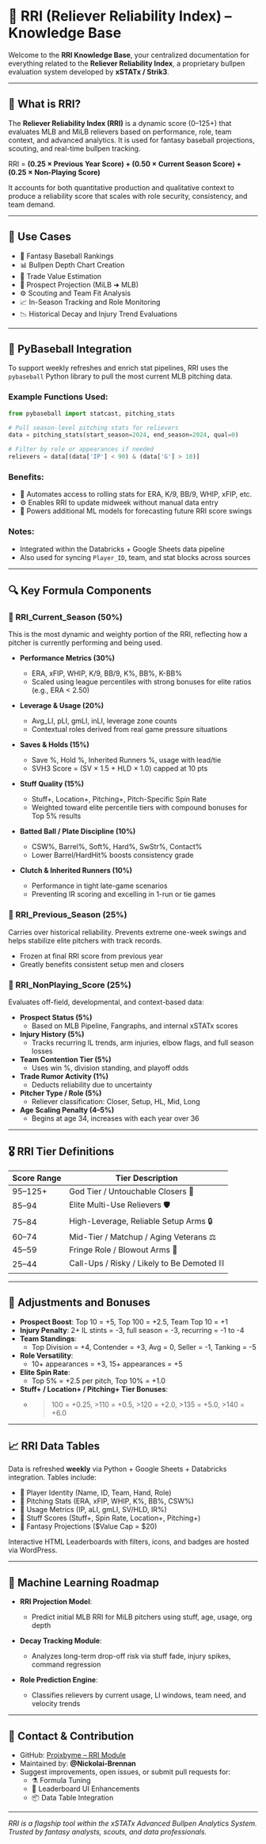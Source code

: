 # 📘 RRI (Reliever Reliability Index) – Knowledge Base

Welcome to the **RRI Knowledge Base**, your centralized documentation for everything related to the **Reliever Reliability Index**, a proprietary bullpen evaluation system developed by **xSTATx / Strik3**.

---

## 📌 What is RRI?

The **Reliever Reliability Index (RRI)** is a dynamic score (0–125+) that evaluates MLB and MiLB relievers based on performance, role, team context, and advanced analytics. It is used for fantasy baseball projections, scouting, and real-time bullpen tracking.

RRI = **(0.25 × Previous Year Score) + (0.50 × Current Season Score) + (0.25 × Non-Playing Score)**

It accounts for both quantitative production and qualitative context to produce a reliability score that scales with role security, consistency, and team demand.

---

## 🎯 Use Cases

- 🧢 Fantasy Baseball Rankings
- 📊 Bullpen Depth Chart Creation
- 🔁 Trade Value Estimation
- 🔮 Prospect Projection (MiLB ➜ MLB)
- ⚙️ Scouting and Team Fit Analysis
- 📈 In-Season Tracking and Role Monitoring
- 📉 Historical Decay and Injury Trend Evaluations

---

## 🧪 PyBaseball Integration

To support weekly refreshes and enrich stat pipelines, RRI uses the `pybaseball` Python library to pull the most current MLB pitching data.

### Example Functions Used:
```python
from pybaseball import statcast, pitching_stats

# Pull season-level pitching stats for relievers
data = pitching_stats(start_season=2024, end_season=2024, qual=0)

# Filter by role or appearances if needed
relievers = data[(data['IP'] < 90) & (data['G'] > 10)]
```

### Benefits:
- 🔁 Automates access to rolling stats for ERA, K/9, BB/9, WHIP, xFIP, etc.
- ⚙️ Enables RRI to update midweek without manual data entry
- 🧠 Powers additional ML models for forecasting future RRI score swings

### Notes:
- Integrated within the Databricks + Google Sheets data pipeline
- Also used for syncing `Player_ID`, team, and stat blocks across sources

---

## 🔍 Key Formula Components

### 🔹 RRI_Current_Season (50%)
This is the most dynamic and weighty portion of the RRI, reflecting how a pitcher is currently performing and being used.

- **Performance Metrics (30%)**
  - ERA, xFIP, WHIP, K/9, BB/9, K%, BB%, K-BB%
  - Scaled using league percentiles with strong bonuses for elite ratios (e.g., ERA < 2.50)

- **Leverage & Usage (20%)**
  - Avg_LI, pLI, gmLI, inLI, leverage zone counts
  - Contextual roles derived from real game pressure situations

- **Saves & Holds (15%)**
  - Save %, Hold %, Inherited Runners %, usage with lead/tie
  - SVH3 Score = (SV × 1.5 + HLD × 1.0) capped at 10 pts

- **Stuff Quality (15%)**
  - Stuff+, Location+, Pitching+, Pitch-Specific Spin Rate
  - Weighted toward elite percentile tiers with compound bonuses for Top 5% results

- **Batted Ball / Plate Discipline (10%)**
  - CSW%, Barrel%, Soft%, Hard%, SwStr%, Contact%
  - Lower Barrel/HardHit% boosts consistency grade

- **Clutch & Inherited Runners (10%)**
  - Performance in tight late-game scenarios
  - Preventing IR scoring and excelling in 1-run or tie games

### 🔹 RRI_Previous_Season (25%)
Carries over historical reliability. Prevents extreme one-week swings and helps stabilize elite pitchers with track records.

- Frozen at final RRI score from previous year
- Greatly benefits consistent setup men and closers

### 🔹 RRI_NonPlaying_Score (25%)
Evaluates off-field, developmental, and context-based data:

- **Prospect Status (5%)**
  - Based on MLB Pipeline, Fangraphs, and internal xSTATx scores
- **Injury History (5%)**
  - Tracks recurring IL trends, arm injuries, elbow flags, and full season losses
- **Team Contention Tier (5%)**
  - Uses win %, division standing, and playoff odds
- **Trade Rumor Activity (1%)**
  - Deducts reliability due to uncertainty
- **Pitcher Type / Role (5%)**
  - Reliever classification: Closer, Setup, HL, Mid, Long
- **Age Scaling Penalty (4–5%)**
  - Begins at age 34, increases with each year over 36

---

## 🎖️ RRI Tier Definitions

| Score Range | Tier Description |
|-------------|------------------|
| 95–125+     | God Tier / Untouchable Closers 🐉 |
| 85–94       | Elite Multi-Use Relievers 🛡️ |
| 75–84       | High-Leverage, Reliable Setup Arms 🔒 |
| 60–74       | Mid-Tier / Matchup / Aging Veterans ⚖️ |
| 45–59       | Fringe Role / Blowout Arms 🚨 |
| 25–44       | Call-Ups / Risky / Likely to Be Demoted ⛓️ |

---

## 🧩 Adjustments and Bonuses

- **Prospect Boost**: Top 10 = +5, Top 100 = +2.5, Team Top 10 = +1
- **Injury Penalty**: 2+ IL stints = -3, full season = -3, recurring = -1 to -4
- **Team Standings**:
  - Top Division = +4, Contender = +3, Avg = 0, Seller = -1, Tanking = -5
- **Role Versatility**:
  - 10+ appearances = +3, 15+ appearances = +5
- **Elite Spin Rate**:
  - Top 5% = +2.5 per pitch, Top 10% = +1.0
- **Stuff+ / Location+ / Pitching+ Tier Bonuses**:
  - >100 = +0.25, >110 = +0.5, >120 = +2.0, >135 = +5.0, >140 = +6.0

---

## 📈 RRI Data Tables

Data is refreshed **weekly** via Python + Google Sheets + Databricks integration. Tables include:

- 🔹 Player Identity (Name, ID, Team, Hand, Role)
- 🔹 Pitching Stats (ERA, xFIP, WHIP, K%, BB%, CSW%)
- 🔹 Usage Metrics (IP, aLI, gmLI, SV/HLD, IR%)
- 🔹 Stuff Scores (Stuff+, Spin Rate, Location+, Pitching+)
- 🔹 Fantasy Projections ($Value Cap = $20)

Interactive HTML Leaderboards with filters, icons, and badges are hosted via WordPress.

---

## 🧠 Machine Learning Roadmap

- **RRI Projection Model**:
  - Predict initial MLB RRI for MiLB pitchers using stuff, age, usage, org depth

- **Decay Tracking Module**:
  - Analyzes long-term drop-off risk via stuff fade, injury spikes, command regression

- **Role Prediction Engine**:
  - Classifies relievers by current usage, LI windows, team need, and velocity trends

---

## 🤝 Contact & Contribution

- GitHub: [Projxbyme – RRI Module](https://github.com/Nickolai-Brennan/Projx2025)
- Maintained by: **@Nickolai-Brennan**
- Suggest improvements, open issues, or submit pull requests for:
  - ⚗️ Formula Tuning
  - 🎨 Leaderboard UI Enhancements
  - 📦 Data Table Integration

---

*RRI is a flagship tool within the xSTATx Advanced Bullpen Analytics System. Trusted by fantasy analysts, scouts, and data professionals.*

